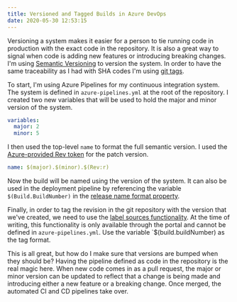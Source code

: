 ```yaml
---
title: Versioned and Tagged Builds in Azure DevOps
date: 2020-05-30 12:53:15
---
```


Versioning a system makes it easier for a person to tie running code in production with the exact code in the repository. It is also a great way to signal when code is adding new features or introducing breaking changes. I'm using [Semantic Versioning](https://semver.org/) to version the system. In order to have the same traceability as I had with SHA codes I'm using [git tags](https://git-scm.com/book/en/v2/Git-Basics-Tagging).

To start, I'm using Azure Pipelines for my continuous integration system. The system is defined in `azure-pipelines.yml` at the root of the repository. I created two new variables that will be used to hold the major and minor version of the system.

```yaml
variables:
  major: 2
  minor: 5
```

I then used the top-level `name` to format the full semantic version. I used the [Azure-provided Rev token](https://docs.microsoft.com/en-us/azure/devops/pipelines/process/run-number?view=azure-devops&tabs=yaml#tokens) for the patch version.

```yaml
name: $(major).$(minor).$(Rev:r)
```

Now the build will be named using the version of the system. It can also be used in the deployment pipeline by referencing the variable `$(Build.BuildNumber)` in the [release name format property](https://docs.microsoft.com/en-us/azure/devops/pipelines/release/?view=azure-devops#how-do-i-manage-the-names-for-new-releases).

Finally, in order to tag the revision in the git repository with the version that we've created, we need to use the [label sources functionality](https://docs.microsoft.com/en-us/azure/devops/pipelines/repos/azure-repos-git?view=azure-devops&tabs=yaml#label-sources). At the time of writing, this functionality is only available through the portal and cannot be defined in `azure-pipelines.yml`. Use the variable `$(build.buildNumber) as the tag format.

This is all great, but how do I make sure that versions are bumped when they should be? Having the pipeline defined as code in the repository is the real magic here. When new code comes in as a pull request, the major or minor version can be updated to reflect that a change is being made and introducing either a new feature or a breaking change. Once merged, the automated CI and CD pipelines take over.

